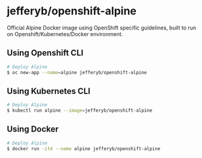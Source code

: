 # jefferyb/openshift-alpine

Official Alpine Docker image using OpenShift specific guidelines, built to run on Openshift/Kubernetes/Docker environment.

## Using Openshift CLI

```bash
# Deploy Alpine
$ oc new-app --name=alpine jefferyb/openshift-alpine
```

## Using Kubernetes CLI

```bash
# Deploy Alpine
$ kubectl run alpine --image=jefferyb/openshift-alpine
```

## Using Docker

```bash
# Deploy Alpine
$ docker run -itd --name alpine jefferyb/openshift-alpine
```
